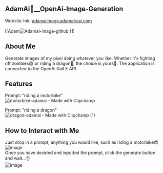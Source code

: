 ## AdamAi🤖__OpenAi-Image-Generation
Website link: [adamaiimage.adamalrasi.com](https://adamaiimage.adamalrasi.com/) <br> <br>
![Adam![Adamai-image-github (1)](https://github.com/adamalrasi/AdamAi__OpenAi-Image-Generator/assets/147779056/1d3b8bac-4c7c-45c1-bbda-6ac04c667edd)

## About Me
Generate images of my pixel doing whatever you like. Whether it's fighting off zombies😱 or riding a dragon🐉, the choice is yours🙌. The application is connected to the OpenAi Dall E API.

## Features
Prompt: "riding a motorbike"<br>
![motorbike-adamai - Made with Clipchamp](https://github.com/adamalrasi/AdamAi__OpenAi-Image-Generator/assets/147779056/c7e795c6-6f79-4197-81ca-12e11da4d031)

Prompt: "riding a dragon"<br>
![dragon-adamai - Made with Clipchamp (1)](https://github.com/adamalrasi/AdamAi__OpenAi-Image-Generator/assets/147779056/0b038b01-33e1-4052-a2da-de77eac19de7)



## How to Interact with Me
Just drop in a prompt, anything you would like, such as riding a motorbike😎 <br>
![image](https://github.com/adamalrasi/AdamAi__OpenAi-Image-Generator/assets/147779056/85852130-e70a-4f4d-898f-3304b55a1cf2) <br>
Once you have decided and inputted the prompt, click the generate button and wait...👌 <br>
![image](https://github.com/adamalrasi/AdamAi__OpenAi-Image-Generator/assets/147779056/12b22cd7-5043-4be2-96ef-92a5c2a4f390)

